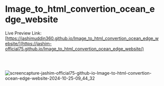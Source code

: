 # Image_to_html_convertion_ocean_edge_website
Live Preview Link: [https://jashimuddin360.github.io/Image_to_html_convertion_ocean_edge_website/](https://jashim-official75.github.io/Image_to_html_convertion_ocean_edge_website/)

<br/>
<br/>

![screencapture-jashim-official75-github-io-Image-to-html-convertion-ocean-edge-website-2024-10-25-09_44_32](https://github.com/user-attachments/assets/28a8544c-2376-4591-829b-a56f8c2fb844)

